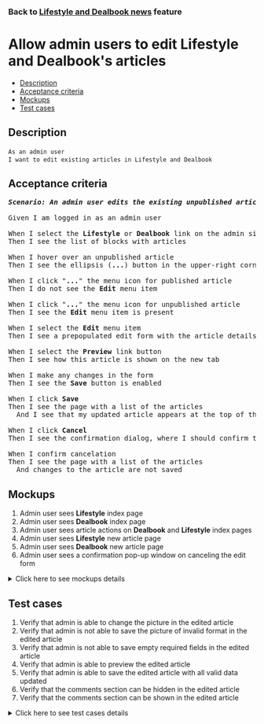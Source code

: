 ### Back to [Lifestyle and Dealbook news](../../) feature

# Allow admin users to edit Lifestyle and Dealbook's articles

- [Description](#description)
- [Acceptance criteria](#acceptance-criteria)
- [Mockups](#mockups)
- [Test cases](#test-cases)

## Description

    As an admin user
    I want to edit existing articles in Lifestyle and Dealbook

## Acceptance criteria

<pre>
<b><i>Scenario: An admin user edits the existing unpublished article</i></b>

Given I am logged in as an admin user

When I select the <b>Lifestyle</b> or <b>Dealbook</b> link on the admin side
Then I see the list of blocks with articles

When I hover over an unpublished article
Then I see the ellipsis (<b>...</b>) button in the upper-right corner

When I click "<b>...</b>" the menu icon for published article
Then I do not see the <b>Edit</b> menu item

When I click "<b>...</b>" the menu icon for unpublished article
Then I see the <b>Edit</b> menu item is present

When I select the <b>Edit</b> menu item
Then I see a prepopulated edit form with the article details

When I select the <b>Preview</b> link button
Then I see how this article is shown on the new tab

When I make any changes in the form
Then I see the <b>Save</b> button is enabled

When I click <b>Save</b>
Then I see the page with a list of the articles
  And I see that my updated article appears at the top of the list in <b>Unpublished</b> state

When I click <b>Cancel</b>
Then I see the confirmation dialog, where I should confirm that I want to leave the form without saving changes

When I confirm cancelation
Then I see the page with a list of the articles
  And changes to the article are not saved
</pre>

## Mockups

1. Admin user sees <b>Lifestyle</b> index page
2. Admin user sees <b>Dealbook</b> index page
3. Admin user sees article actions on <b>Dealbook</b> and <b>Lifestyle</b> index pages
4. Admin user sees <b>Lifestyle</b> new article page
5. Admin user sees <b>Dealbook</b> new article page
6. Admin user sees a confirmation pop-up window on canceling the edit form

<details>
  <summary>Click here to see mockups details</summary>

**1. Admin user sees Lifestyle index page:**

![Admin user sees Lifestyle index page](/products/sports_hub_portal/web_application_features/lifestyle_dealbook_news/images/lifestyle_index_page.png)

**2. Admin user sees Dealbook index page:**

![Admin user sees Dealbook index page](/products/sports_hub_portal/web_application_features/lifestyle_dealbook_news/images/dealbook_index_page.png)

**3. Admin user sees article actions on Dealbook and Lifestyle index pages:**

![Admin user sees article actions on Dealbook and Lifestyle index pages](/products/sports_hub_portal/web_application_features/lifestyle_dealbook_news/images/article_actions_index_page.png)

**4. Admin user sees Lifestyle new article page:**

![Admin user sees Lifestyle new article page](/products/sports_hub_portal/web_application_features/lifestyle_dealbook_news/images/lifestyle_new_article_page.png)

**5. Admin user sees Dealbook new article page:**

![Admin user sees Dealbook new article page](/products/sports_hub_portal/web_application_features/lifestyle_dealbook_news/images/dealbook_new_article_page.png)

**6. Admin user sees a confirmation pop-up window on canceling the edit form:**

![Admin user sees a confirmation pop-up window on canceling the edit form](/products/sports_hub_portal/web_application_features/lifestyle_dealbook_news/images/confirmation_to_cancel.png)

</details>

## Test cases

1. Verify that admin is able to change the picture in the edited article
2. Verify that admin is not able to save the picture of invalid format in the edited article
3. Verify that admin is not able to save empty required fields in the edited article
4. Verify that admin is able to preview the edited article
5. Verify that admin is able to save the edited article with all valid data updated
6. Verify that the comments section can be hidden in the edited article
7. Verify that the comments section can be shown in the edited article

<details>
  <summary>Click here to see test cases details</summary>

### **#1. Verify that admin is able to change the picture in the edited article**

|Preconditions|Steps|Expected result
--------------|-----|----------
|- Log in with admin account</br>- Go to the <b>Lifestyle</b> and <b>Dealbook</b> configuration pages</br>- There is an unpublished article|1) Hover over an unpublished article</br>2) Click "<b>...</b>" button > <b>Edit</b> menu item</br>3) In the <b>Picture</b> section, click <b>+Add picture</b></br>4) Choose the picture with the valid format (.jpg, .png, .jpeg, .tif)</br>5) Click <b>Save</b>|5) Admin user is redirected to the list of articles. The article is saved with all information and appears at the top of the list in <b>Unpublished</b> state|

### **#2. Verify that admin is not able to save the picture of invalid format in the edited article**

|Preconditions|Steps|Expected result
--------------|-----|----------
|- Log in with admin account</br>- Go to the <b>Lifestyle</b> and <b>Dealbook</b> configuration pages</br>- There is an unpublished article|1) Hover over an unpublished article</br>2) Click "<b>...</b>" button > <b>Edit</b> menu item</br>3) In the <b>Picture</b> section, click <b>+Add picture</b></br>4) Choose the picture with the invalid format (any file except .jpg, .png, .jpeg, .tif)</br>5) Click <b>Save</b>|5) Changes to the article are not saved. The validation message "Only .jpg, .png, .jpeg, .tif formats are allowed" appears|

### **#3. Verify that admin is not able to save empty required fields in the edited article**

|Preconditions|Steps|Expected result
--------------|-----|----------
|- Log in with admin account</br>- Go to <b>Lifestyle</b> and <b>Dealbook</b></br>- There is an unpublished article|1) Hover over an unpublished article</br>2) Click "<b>...</b>" button > <b>Edit</b> menu item</br>3) Delete data from the <b>Alt.</b> field</br>4) Click <b>Save</b></br>5) Fill in the <b>Alt.</b> required field</br>6) In the <b>Article headline</b> required field, delete data</br>7) Click <b>Save</b></br>8) Fill in the <b>Article headline</b> required field</br>9) In the <b>Caption</b> required field, delete data</br>10) Click <b>Save</b></br>11) Fill in the <b>Caption</b> required field</br>12) In the <b>Content</b> required field, delete data</br>13) Click <b>Save</b>|4) The required fields are highlighted in red</br>7) The required fields are highlighted in red</br>10) The required fields are highlighted in red</br>13) The required fields are highlighted in red</br>|

### **#4. Verify that admin is able to preview the edited article**

|Preconditions|Steps|Expected result
--------------|-----|----------
|- Log in with admin account</br>- Go to <b>Lifestyle</b> and <b>Dealbook</b></br>- There is an unpublished article|1) Hover over an unpublished article</br>2) Click "<b>...</b>" button > <b>Edit</b> menu item</br>3) Make some changes</br>4) Select the <b>Preview</b> link</br>5) Select <b>Back to edit page</b> link|4) The article is shown as it will look for users</br>5) The article is back to edit mode|

### **#5. Verify that admin is able to save the edited article with all valid data updated**

|Preconditions|Steps|Expected result
--------------|-----|----------
|- Log in with admin account</br>- Go to <b>Lifestyle</b> and <b>Dealbook</b></br>- There is an unpublished article|1) Hover over an unpublished article</br>2) Click "<b>...</b>" button > <b>Edit</b> menu item</br>3) Update all required fields</br>4) Click <b>Save</b>|4) Admin user is redirected to the list of articles. The article is saved with all information and appears at the top of the list in <b>Unpublished</b> state|

### **#6. Verify that the Comments section can be hidden in the edited article**

|Preconditions|Steps|Expected result
--------------|-----|----------
|- Log in with admin account</br>- Go to <b>Lifestyle</b> and <b>Dealbook</b></br>- There is an unpublished article</br>- The <b>Comments</b> section is shown for article|1) Hover over an unpublished article</br>2) Click "<b>...</b>" button > <b>Edit</b> menu item</br>3) Click the <b>Comments: Show</b> toggle</br>4) Click <b>Save</b>|3) <b>Comments: Show</b> changed to <b>Hide</b></br>4) The article is saved with the hidden <b>Comments</b> section|

### **#7. Verify that the Comments section can be shown in the edited article**

|Preconditions|Steps|Expected result
--------------|-----|----------
|- Log in with admin account</br>- Go to <b>Lifestyle</b> and <b>Dealbook</b></br>- There is an unpublished article</br>- The <b>Comments</b> section is hidden for article|1) Hover over an unpublished article</br>2) Click "<b>...</b>" button > <b>Edit</b> menu item</br>3) Click the <b>Comments: Hide</b> toggle</br>4) Click <b>Save</b>|3) <b>Comments: Hide</b> changed to <b>Show</b></br>4) The article is saved with the shown <b>Comments</b> section|
</details>

